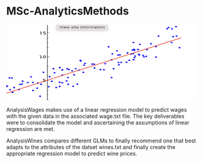 # MSc-AnalyticsMethods

<img src="https://github.com/agamchug/MSc-AnalyticsMethods/blob/main/Screenshot%202022-07-02%20at%2016.57.10.png" width="1000" height="200">

AnalysisWages makes use of a linear regression model to predict wages with the given data in the associated wage.txt file. The key deliverables were to consolidate the model and ascertaining the assumptions of linear regression are met. 

AnalysisWines compares different GLMs to finally recommend one that best adapts to the attributes of the datset wines.txt and finally create the appropriate regression model to predict wine prices.
